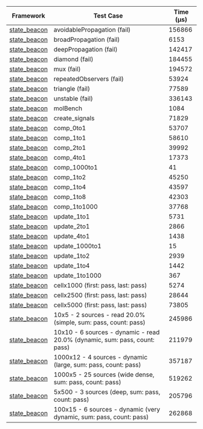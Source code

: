 | Framework | Test Case | Time (μs) |
| --- | --- | --- |
| [state_beacon](https://github.com/jinyus/dart_beacon) | avoidablePropagation (fail) | 156866 |
| [state_beacon](https://github.com/jinyus/dart_beacon) | broadPropagation (fail) | 6153 |
| [state_beacon](https://github.com/jinyus/dart_beacon) | deepPropagation (fail) | 142417 |
| [state_beacon](https://github.com/jinyus/dart_beacon) | diamond (fail) | 184455 |
| [state_beacon](https://github.com/jinyus/dart_beacon) | mux (fail) | 194572 |
| [state_beacon](https://github.com/jinyus/dart_beacon) | repeatedObservers (fail) | 53924 |
| [state_beacon](https://github.com/jinyus/dart_beacon) | triangle (fail) | 77589 |
| [state_beacon](https://github.com/jinyus/dart_beacon) | unstable (fail) | 336143 |
| [state_beacon](https://github.com/jinyus/dart_beacon) | molBench | 1084 |
| [state_beacon](https://github.com/jinyus/dart_beacon) | create_signals | 71829 |
| [state_beacon](https://github.com/jinyus/dart_beacon) | comp_0to1 | 53707 |
| [state_beacon](https://github.com/jinyus/dart_beacon) | comp_1to1 | 58610 |
| [state_beacon](https://github.com/jinyus/dart_beacon) | comp_2to1 | 39992 |
| [state_beacon](https://github.com/jinyus/dart_beacon) | comp_4to1 | 17373 |
| [state_beacon](https://github.com/jinyus/dart_beacon) | comp_1000to1 | 41 |
| [state_beacon](https://github.com/jinyus/dart_beacon) | comp_1to2 | 45250 |
| [state_beacon](https://github.com/jinyus/dart_beacon) | comp_1to4 | 43597 |
| [state_beacon](https://github.com/jinyus/dart_beacon) | comp_1to8 | 42303 |
| [state_beacon](https://github.com/jinyus/dart_beacon) | comp_1to1000 | 37768 |
| [state_beacon](https://github.com/jinyus/dart_beacon) | update_1to1 | 5731 |
| [state_beacon](https://github.com/jinyus/dart_beacon) | update_2to1 | 2866 |
| [state_beacon](https://github.com/jinyus/dart_beacon) | update_4to1 | 1438 |
| [state_beacon](https://github.com/jinyus/dart_beacon) | update_1000to1 | 15 |
| [state_beacon](https://github.com/jinyus/dart_beacon) | update_1to2 | 2939 |
| [state_beacon](https://github.com/jinyus/dart_beacon) | update_1to4 | 1442 |
| [state_beacon](https://github.com/jinyus/dart_beacon) | update_1to1000 | 367 |
| [state_beacon](https://github.com/jinyus/dart_beacon) | cellx1000 (first: pass, last: pass) | 5274 |
| [state_beacon](https://github.com/jinyus/dart_beacon) | cellx2500 (first: pass, last: pass) | 28644 |
| [state_beacon](https://github.com/jinyus/dart_beacon) | cellx5000 (first: pass, last: pass) | 73805 |
| [state_beacon](https://github.com/jinyus/dart_beacon) | 10x5 - 2 sources - read 20.0% (simple, sum: pass, count: pass) | 245986 |
| [state_beacon](https://github.com/jinyus/dart_beacon) | 10x10 - 6 sources - dynamic - read 20.0% (dynamic, sum: pass, count: pass) | 211979 |
| [state_beacon](https://github.com/jinyus/dart_beacon) | 1000x12 - 4 sources - dynamic (large, sum: pass, count: pass) | 357187 |
| [state_beacon](https://github.com/jinyus/dart_beacon) | 1000x5 - 25 sources (wide dense, sum: pass, count: pass) | 519262 |
| [state_beacon](https://github.com/jinyus/dart_beacon) | 5x500 - 3 sources (deep, sum: pass, count: pass) | 205796 |
| [state_beacon](https://github.com/jinyus/dart_beacon) | 100x15 - 6 sources - dynamic (very dynamic, sum: pass, count: pass) | 262868 |

